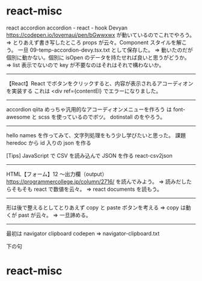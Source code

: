 # react-misc

react accordion
accordion - react - hook
Devyan
https://codepen.io/lovemaui/pen/bGwwxwx
が動いているのでこれでやろう。
=> とりあえず書き写したところ props が云々。Component スタイルを解こう。
一旦 09-temp-accordion-devy.tsx.txt として保存した。
=> 動いたのだが個別に動かない。個別に isOpen のデータを持たせれば良いと思うがどうか。
=> list 表示でないので key が不要なのはそれはそれで構わないか。

---

【React】React でボタンをクリックすると、内容が表示されるアコーディオンを実装する
これは <div ref={contentEl}
でエラーになりました。

---

accordion
qiita めっちゃ汎用的なアコーディオンメニューを作ろう
は font-awesome と scss を使っているのでボツ。
dotinstall のをやろう。

---

hello names を作ってみて、文字列処理をもう少し学びたいと思った。
課題 heredoc から id 入りの json を作る

[Tips] JavaScript で CSV を読み込んで JSON を作る
react-csv2json

---

HTML【フォーム】12 ～出力欄（output）
https://programmercollege.jp/column/2716/
を読んでみよう。
=> 読みだしたらそもそも react で数値を云々。
=> react documents を読もう。

---

形は後で整えるとしてとりあえず copy と paste ボタンを考える
=> copy は動くが past が云々。
=> 一旦諦める。

---

最初は
navigator clipboard codepen
=> navigator-clipboard.txt

下の句

# react-misc

